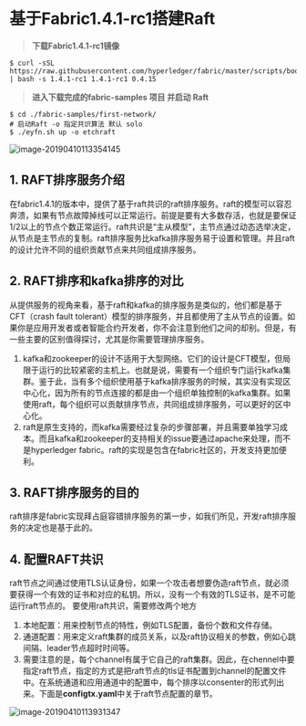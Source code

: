 # 基于Fabric1.4.1-rc1搭建Raft

> **下载Fabric1.4.1-rc1镜像**

```shell
$ curl -sSL https://raw.githubusercontent.com/hyperledger/fabric/master/scripts/bootstrap.sh | bash -s 1.4.1-rc1 1.4.1-rc1 0.4.15
```

> **进入下载完成的fabric-samples 项目 并启动 Raft**

```shell
$ cd ./fabric-samples/first-network/
# 启动Raft -o 指定共识算法 默认 solo
$ ./eyfn.sh up -o etchraft
```

![image-20190410113354145](https://ws3.sinaimg.cn/large/006tNc79ly1g1xdspnw67j311y0esn1x.jpg)



## 1. RAFT排序服务介绍

​	在fabric1.4.1的版本中，提供了基于raft共识的raft排序服务。raft的模型可以容忍奔溃，如果有节点故障掉线可以正常运行。前提是要有大多数存活，也就是要保证1/2以上的节点个数正常运行。raft共识是“主从模型”，主节点通过动态选举决定，从节点是主节点的复制。raft排序服务比kafka排序服务易于设置和管理。并且raft的设计允许不同的组织贡献节点来共同组成排序服务。

## 2. RAFT排序和kafka排序的对比

​	从提供服务的视角来看，基于raft和kafka的排序服务是类似的，他们都是基于CFT（crash fault tolerant）模型的排序服务，并且都使用了主从节点的设置。如果你是应用开发者或者智能合约开发者，你不会注意到他们之间的却别。但是，有一些主要的区别值得探讨，尤其是你需要管理排序服务。

1. kafka和zookeeper的设计不适用于大型网络。它们的设计是CFT模型，但局限于运行的比较紧密的主机上。也就是说，需要有一个组织专门运行kafka集群。鉴于此，当有多个组织使用基于kafka排序服务的时候，其实没有实现区中心化，因为所有的节点连接的都是由一个组织单独控制的kafka集群。如果使用raft，每个组织可以贡献排序节点，共同组成排序服务，可以更好的区中心化。
2. raft是原生支持的，而kafka需要经过复杂的步骤部署，并且需要单独学习成本。而且kafka和zookeeper的支持相关的issue要通过apache来处理，而不是hyperledger fabric。raft的实现是包含在fabric社区的，开发支持更加便利。

## 3. RAFT排序服务的目的

​	raft排序是fabric实现拜占庭容错排序服务的第一步，如我们所见，开发raft排序服务的决定也是基于此的。

## 4. 配置RAFT共识

​	raft节点之间通过使用TLS认证身份，如果一个攻击者想要伪造raft节点，就必须要获得一个有效的证书和对应的私钥。所以，没有一个有效的TLS证书，是不可能运行raft节点的。
要使用raft共识，需要修改两个地方

1. 本地配置：用来控制节点的特性，例如TLS配置，备份个数和文件存储。
2. 通道配置：用来定义raft集群的成员关系，以及raft协议相关的参数，例如心跳间隔、leader节点超时时间等。
3. 需要注意的是，每个channel有属于它自己的raft集群。因此，在chennel中要指定raft节点，指定的方式是把raft节点的tls证书配置到channel的配置文件中。在系统通道和应用通道中的配置中，每个排序以consenter的形式列出来。下面是**configtx.yaml**中关于raft节点配置的章节。

![image-20190410113931347](https://ws4.sinaimg.cn/large/006tNc79ly1g1xdylcz6bj31c00u04as.jpg)